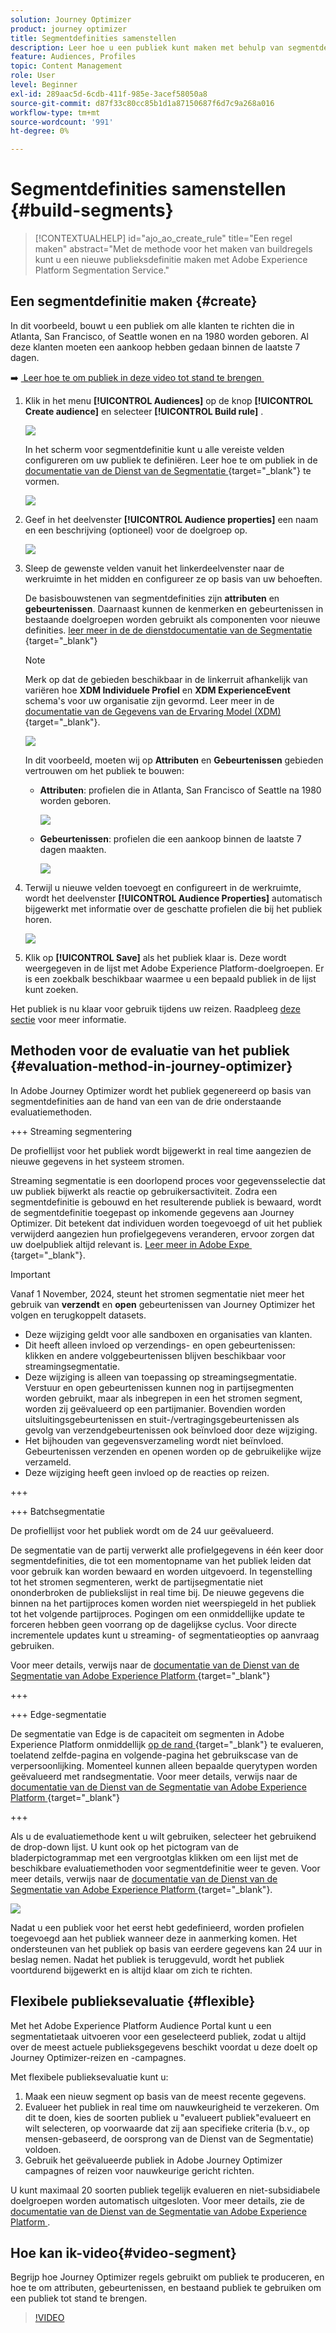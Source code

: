 ```yaml
---
solution: Journey Optimizer
product: journey optimizer
title: Segmentdefinities samenstellen
description: Leer hoe u een publiek kunt maken met behulp van segmentdefinities
feature: Audiences, Profiles
topic: Content Management
role: User
level: Beginner
exl-id: 289aac5d-6cdb-411f-985e-3acef58050a8
source-git-commit: d87f33c80cc85b1d1a87150687f6d7c9a268a016
workflow-type: tm+mt
source-wordcount: '991'
ht-degree: 0%

---
```


# Segmentdefinities samenstellen {#build-segments}

>[!CONTEXTUALHELP]
>id="ajo_ao_create_rule"
>title="Een regel maken"
>abstract="Met de methode voor het maken van buildregels kunt u een nieuwe publieksdefinitie maken met Adobe Experience Platform Segmentation Service."

## Een segmentdefinitie maken {#create}

In dit voorbeeld, bouwt u een publiek om alle klanten te richten die in Atlanta, San Francisco, of Seattle wonen en na 1980 worden geboren. Al deze klanten moeten een aankoop hebben gedaan binnen de laatste 7 dagen.

➡️ [&#x200B; Leer hoe te om publiek in deze video tot stand te brengen &#x200B;](#video-segment)

1. Klik in het menu **[!UICONTROL Audiences]** op de knop **[!UICONTROL Create audience]** en selecteer **[!UICONTROL Build rule]** .

   ![](assets/create-segment.png)

   In het scherm voor segmentdefinitie kunt u alle vereiste velden configureren om uw publiek te definiëren. Leer hoe te om publiek in de [&#x200B; documentatie van de Dienst van de Segmentatie &#x200B;](https://experienceleague.adobe.com/nl/docs/experience-platform/segmentation/methods/overview){target="_blank"} te vormen.

   ![](assets/segment-builder.png)

1. Geef in het deelvenster **[!UICONTROL Audience properties]** een naam en een beschrijving (optioneel) voor de doelgroep op.

   ![](assets/segment-properties.png)

1. Sleep de gewenste velden vanuit het linkerdeelvenster naar de werkruimte in het midden en configureer ze op basis van uw behoeften.

   De basisbouwstenen van segmentdefinities zijn **attributen** en **gebeurtenissen**. Daarnaast kunnen de kenmerken en gebeurtenissen in bestaande doelgroepen worden gebruikt als componenten voor nieuwe definities. [&#x200B; leer meer in de de dienstdocumentatie van de Segmentatie &#x200B;](https://experienceleague.adobe.com/nl/docs/experience-platform/segmentation/ui/segment-builder#building-blocks){target="_blank"}

   >[!NOTE]
   >
   >Merk op dat de gebieden beschikbaar in de linkerruit afhankelijk van variëren hoe **XDM Individuele Profiel** en **XDM ExperienceEvent** schema&#39;s voor uw organisatie zijn gevormd.  Leer meer in de [&#x200B; documentatie van de Gegevens van de Ervaring Model (XDM) &#x200B;](https://experienceleague.adobe.com/docs/experience-platform/xdm/home.html?lang=nl){target="_blank"}.

   ![](assets/drag-fields.png)

   In dit voorbeeld, moeten wij op **Attributen** en **Gebeurtenissen** gebieden vertrouwen om het publiek te bouwen:

   * **Attributen**: profielen die in Atlanta, San Francisco of Seattle na 1980 worden geboren.

     ![](assets/add-attributes.png)

   * **Gebeurtenissen**: profielen die een aankoop binnen de laatste 7 dagen maakten.

     ![](assets/add-events.png)

1. Terwijl u nieuwe velden toevoegt en configureert in de werkruimte, wordt het deelvenster **[!UICONTROL Audience Properties]** automatisch bijgewerkt met informatie over de geschatte profielen die bij het publiek horen.

   ![](assets/segment-estimate.png)

1. Klik op **[!UICONTROL Save]** als het publiek klaar is. Deze wordt weergegeven in de lijst met Adobe Experience Platform-doelgroepen. Er is een zoekbalk beschikbaar waarmee u een bepaald publiek in de lijst kunt zoeken.

Het publiek is nu klaar voor gebruik tijdens uw reizen. Raadpleeg [deze sectie](../audience/about-audiences.md) voor meer informatie.

## Methoden voor de evaluatie van het publiek {#evaluation-method-in-journey-optimizer}

In Adobe Journey Optimizer wordt het publiek gegenereerd op basis van segmentdefinities aan de hand van een van de drie onderstaande evaluatiemethoden.

+++ Streaming segmentering

De profiellijst voor het publiek wordt bijgewerkt in real time aangezien de nieuwe gegevens in het systeem stromen.

Streaming segmentatie is een doorlopend proces voor gegevensselectie dat uw publiek bijwerkt als reactie op gebruikersactiviteit. Zodra een segmentdefinitie is gebouwd en het resulterende publiek is bewaard, wordt de segmentdefinitie toegepast op inkomende gegevens aan Journey Optimizer. Dit betekent dat individuen worden toegevoegd of uit het publiek verwijderd aangezien hun profielgegevens veranderen, ervoor zorgen dat uw doelpubliek altijd relevant is. [&#x200B; Leer meer in Adobe Expe &#x200B;](https://experienceleague.adobe.com/docs/experience-platform/segmentation/ui/streaming-segmentation.html?lang=nl-NL){target="_blank"}.

>[!IMPORTANT]
>
>Vanaf 1 November, 2024, steunt het stromen segmentatie niet meer het gebruik van **verzendt** en **open** gebeurtenissen van Journey Optimizer het volgen en terugkoppelt datasets.
>
>* Deze wijziging geldt voor alle sandboxen en organisaties van klanten.
>* Dit heeft alleen invloed op verzendings- en open gebeurtenissen: klikken en andere volggebeurtenissen blijven beschikbaar voor streamingsegmentatie.
>* Deze wijziging is alleen van toepassing op streamingsegmentatie. Verstuur en open gebeurtenissen kunnen nog in partijsegmenten worden gebruikt, maar als inbegrepen in een het stromen segment, worden zij geëvalueerd op een partijmanier. Bovendien worden uitsluitingsgebeurtenissen en stuit-/vertragingsgebeurtenissen als gevolg van verzendgebeurtenissen ook beïnvloed door deze wijziging.
>* Het bijhouden van gegevensverzameling wordt niet beïnvloed. Gebeurtenissen verzenden en openen worden op de gebruikelijke wijze verzameld.
>* Deze wijziging heeft geen invloed op de reacties op reizen.

+++

+++ Batchsegmentatie

De profiellijst voor het publiek wordt om de 24 uur geëvalueerd.

De segmentatie van de partij verwerkt alle profielgegevens in één keer door segmentdefinities, die tot een momentopname van het publiek leiden dat voor gebruik kan worden bewaard en worden uitgevoerd. In tegenstelling tot het stromen segmenteren, werkt de partijsegmentatie niet ononderbroken de publiekslijst in real time bij. De nieuwe gegevens die binnen na het partijproces komen worden niet weerspiegeld in het publiek tot het volgende partijproces. Pogingen om een onmiddellijke update te forceren hebben geen voorrang op de dagelijkse cyclus. Voor directe incrementele updates kunt u streaming- of segmentatieopties op aanvraag gebruiken.

Voor meer details, verwijs naar de [&#x200B; documentatie van de Dienst van de Segmentatie van Adobe Experience Platform &#x200B;](https://experienceleague.adobe.com/docs/experience-platform/segmentation/home.html?lang=nl-NL#batch){target="_blank"}

+++

+++ Edge-segmentatie

De segmentatie van Edge is de capaciteit om segmenten in Adobe Experience Platform onmiddellijk [&#x200B; op de rand &#x200B;](https://experienceleague.adobe.com/docs/experience-platform/edge/home.html?lang=nl-NL){target="_blank"} te evalueren, toelatend zelfde-pagina en volgende-pagina het gebruikscase van de verpersoonlijking. Momenteel kunnen alleen bepaalde querytypen worden geëvalueerd met randsegmentatie. Voor meer details, verwijs naar de [&#x200B; documentatie van de Dienst van de Segmentatie van Adobe Experience Platform &#x200B;](https://experienceleague.adobe.com/docs/experience-platform/segmentation/ui/edge-segmentation.html?lang=nl-NL#query-types){target="_blank"}

+++

Als u de evaluatiemethode kent u wilt gebruiken, selecteer het gebruikend de drop-down lijst. U kunt ook op het pictogram van de bladerpictogrammap met een vergrootglas klikken om een lijst met de beschikbare evaluatiemethoden voor segmentdefinitie weer te geven. Voor meer details, verwijs naar de [&#x200B; documentatie van de Dienst van de Segmentatie van Adobe Experience Platform &#x200B;](https://experienceleague.adobe.com/docs/experience-platform/segmentation/ui/segment-builder.html?lang=nl-NL#segment-properties){target="_blank"}.

![](assets/evaluation-methods.png)

<!--The determination between batch segmentation and streaming segmentation is made by the system for each audience, based on the complexity and the cost of evaluating the segment definition rule. You can view the evaluation method for each audience in the **[!UICONTROL Evaluation method]** column of the audience list.
    
![](assets/evaluation-method.png)

>[!NOTE]
>
>If the **[!UICONTROL Evaluation method]** column does not display, you  need to add it using configuration button on the top right of the list.-->

Nadat u een publiek voor het eerst hebt gedefinieerd, worden profielen toegevoegd aan het publiek wanneer deze in aanmerking komen. Het ondersteunen van het publiek op basis van eerdere gegevens kan 24 uur in beslag nemen. Nadat het publiek is teruggevuld, wordt het publiek voortdurend bijgewerkt en is altijd klaar om zich te richten.

## Flexibele publieksevaluatie {#flexible}

Met het Adobe Experience Platform Audience Portal kunt u een segmentatietaak uitvoeren voor een geselecteerd publiek, zodat u altijd over de meest actuele publieksgegevens beschikt voordat u deze doelt op Journey Optimizer-reizen en -campagnes.

Met flexibele publieksevaluatie kunt u:

1. Maak een nieuw segment op basis van de meest recente gegevens.
1. Evalueer het publiek in real time om nauwkeurigheid te verzekeren. Om dit te doen, kies de soorten publiek u &quot;evalueert publiek&quot;evalueert en wilt selecteren, op voorwaarde dat zij aan specifieke criteria (b.v., op mensen-gebaseerd, de oorsprong van de Dienst van de Segmentatie) voldoen.
1. Gebruik het geëvalueerde publiek in Adobe Journey Optimizer campagnes of reizen voor nauwkeurige gericht richten.

U kunt maximaal 20 soorten publiek tegelijk evalueren en niet-subsidiabele doelgroepen worden automatisch uitgesloten. Voor meer details, zie de [&#x200B; documentatie van de Dienst van de Segmentatie van Adobe Experience Platform &#x200B;](https://experienceleague.adobe.com/nl/docs/experience-platform/segmentation/ui/audience-portal#flexible-audience-evaluation).

## Hoe kan ik-video{#video-segment}

Begrijp hoe Journey Optimizer regels gebruikt om publiek te produceren, en hoe te om attributen, gebeurtenissen, en bestaand publiek te gebruiken om een publiek tot stand te brengen.

>[!VIDEO](https://video.tv.adobe.com/v/3430325?quality=12&captions=dut)
